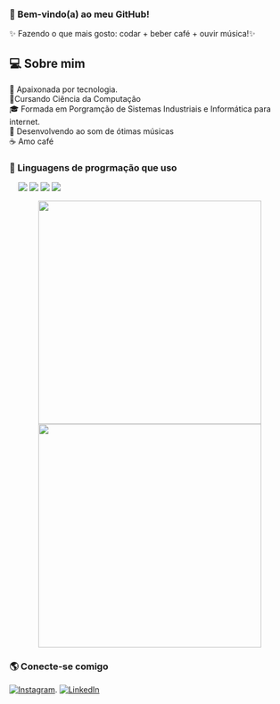 ### 💜 Bem-vindo(a) ao meu GitHub!

✨ Fazendo o que mais gosto: codar + beber café + ouvir música!✨

<h2>💻 Sobre mim </h2>
🌟 Apaixonada por tecnologia. <br>
🚀Cursando Ciência da Computação <br>
🎓 Formada em Porgramção de Sistemas Industriais e Informática para internet. <br>
🎵 Desenvolvendo ao som de ótimas músicas <br>
☕ Amo café <br>

### 🚀 Linguagens de progrmação que uso 
 <img fonte="https://img.shields.io/badge/HTML5-E34F26?style=para-o-emblema&logo=html5&logoColor=branco"/> <img fonte="https://img.shields.io/badge/CSS3-1572B6?style=para-o-emblema&logo=css3&logoColor=purple"/> <img fonte="https://img.shields.io/badge/PHP-777BB4?style=para-o-emblema&logo=php&logoColor=branco"/> <img fonte="https://img.shields.io/badge/Bootstrap-7952B3?style=para-o-emblema&logo=bootstrap&logoColor=branco"/> <img src="https://img.shields.io/badge/JavaScript-F7DF1E?style=para-o-emblema&logo=javascript&logoColor=preto"/> <img src="https://img.shields.io/badge/React-61DAFB?style=para-o-emblema&logo=react&logoColor=preto"/> <img src="https://img.shields.io/badge/Node.js-339933?style=para-o-emblema&logo=nodedotjs&logoColor=branco"/> <img src="https://img.shields.io/badge/Python-3776AB?style=para-o-emblema&logo=python&logoColor=branco"/> 

<div align="center"> <img src="https://github-readme-stats.vercel.app/api?username=IsabelyNunes&show_icons=true&theme=radical" width="400px"/> </div> <div align="center"> <img src="https://github-readme-stats.vercel.app/api/top-langs/?username=IsabelyNunes&layout=pie&theme=radical" width="400px"/> </div>



### 🌎 Conecte-se comigo  
[![Instagram](https://img.shields.io/badge/Instagram-833AB4?style=for-the-badge&logo=instagram&logoColor=white)](https://instagram.com/IsabelyNunes).
[![LinkedIn](https://img.shields.io/badge/LinkedIn-0077B5?style=for-the-badge&logo=linkedin&logoColor=white)](https://linkedin.com/in/IsabelyNunes)  



